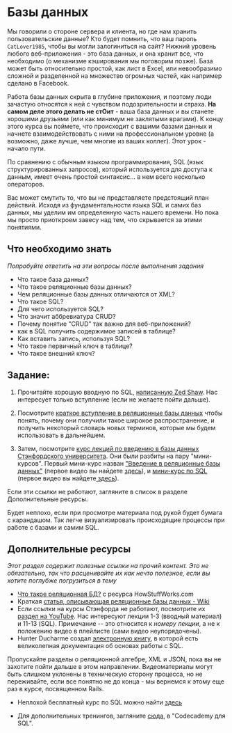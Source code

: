 # Базы данных
<!-- *...* -->

Мы говорили о стороне сервера и клиента, но где нам хранить пользовательские данные? Кто будет помнить, что ваш пароль `CatLover1985`, чтобы вы могли залогиниться на сайт? Нижний уровень любого веб-приложения - это база данных, и она хранит все, что необходимо (о механизме кэширования мы поговорим позже). База может быть относительно простой, как лист в Excel, или невообразимо сложной и разделенной на множество огромных частей, как например сделано в Facebook.

Работа базы данных скрыта в глубине приложения, и поэтому люди зачастую относятся к ней с чувством подозрительности и страха. **На самом деле этого делать не стОит** - ваша база данных и вы станете хорошими друзьями (или как минимум не заклятыми врагами). К концу этого курса вы поймете, что происходит с вашими базами данных и начнете взаимодействовать с ними на профессиональном уровне (а возможно, даже лучше, чем многие из ваших коллег). Этот урок - начало пути.

По сравнению с обычным языком программирования, SQL (язык структурированных запросов), который используется для доступа к данным, имеет очень простой синтаксис... в нем всего несколько операторов. 

Вас может смутить то, что вы не представляете предстоящий план действий. Исходя из фундаментальности языка SQL и самих баз данных, мы уделим им определенную часть нашего времени. Но пока мы просто приоткроем завесу над тем, что скрывается за этими понятиями.

## Что необходимо знать

*Попробуйте ответить на эти вопросы после выполнения задания*

* Что такое база данных?
* Что такое реляционные базы данных?
* Чем реляционные базы данных отличаются от XML?
* Что такое SQL?
* Для чего используется SQL?
* Что значит аббревиатура CRUD?
* Почему понятие "CRUD" так важно для веб-приложений?
* как в SQL получить содержимое записей в таблице?
* Как вставить запись, используя SQL?
* Что такое первичный ключ в таблице?
* Что такое внешний ключ?

## Задание:
1. Прочитайте хорошую вводную по SQL, [написанную Zed Shaw](http://sql.learncodethehardway.org/book/introduction.html). Нас интересует только вступление (если не желаете пойти дальше).

2. Посмотрите [краткое вступление в реляционные базы данных](http://www.youtube.com/watch?v=z2kbsG8zsLM) чтобы понять, почему они получили такое широкое распространение, и получить некоторый словарь новых терминов, которые мы будем использовать в дальнейшем.

3. Затем, посмотрите [курс лекций по введению в базы данных Стэнфордского университета](https://class.stanford.edu/courses/DB/2014/SelfPaced/about). Они были разбиты на пару "мини-курсов". Первый мини-курс назван ["Введение в реляционные базы данных"](https://class.stanford.edu/courses/DB/RDB/SelfPaced/about) (первое видео вы найдете [здесь](https://class.stanford.edu/courses/DB/RDB/SelfPaced/courseware/ch-introduction/seq-vid-introduction/)), и [мини-курс по SQL](https://class.stanford.edu/courses/DB/SQL/SelfPaced/about) (первое видео вы найдете[ здесь](https://class.stanford.edu/courses/DB/SQL/SelfPaced/courseware/ch-sql/seq-vid-introduction_to_sql/)).

Если эти ссылки не работают, загляните в список в разделе Дополнительные ресурсы.

Будет неплохо, если при просмотре материала под рукой будет бумага с карандашом. Так легче визуализировать происходящие процессы при работе с базами и самим SQL.

## Дополнительные ресурсы

*Этот раздел содержит полезные ссылки на прочий контент. Это не обязательно, так что расценивайте их как нечто полезное, если вы хотите поглубже погрузиться в тему*


* [Что такое реляционная БД?](http://computer.howstuffworks.com/question599.htm) с ресурса HowStuffWorks.com
* Краткая [статья, описывающая реляционные базы данных - Wiki](http://simple.wikipedia.org/wiki/Relational_database)
* Если ссылки на курсы Стэнфорда не работают, посмотрите их [раздел на YouTube](https://www.youtube.com/playlist?list=PL6hGtHedy2Z4EkgY76QOcueU8lAC4o6c3). Нас интересуют лекции 1-3 (вводный материал) и 11-13 (SQL). Примечание -- это относится к *номеру лекции*, а не к положению видео в плейлисте (сами видео неупорядочены).
* Hunter Ducharme создал [электронную книгу](http://hgducharme.gitbooks.io/sql-basics/), в которой есть великолепная документация об основах работы с SQL.

 Пропускайте разделы о реляционной алгебре, XML и JSON, пока вы не захотите пойти дальше в этом направлении. Видеоматериалы могут быть слишком уклонены в техническую сторону процесса, но не переживайте, если все понятно не до конца - мы вернемся к этому еще раз в курсе, посвященном Rails.

* Неплохой бесплатный курс по SQL можно найти [здесь](https://www.codeschool.com/courses/try-sql)

* Для дополнительных тренингов, загляните [сюда](http://www.sqlteaching.com), в "Codecademy для SQL".
